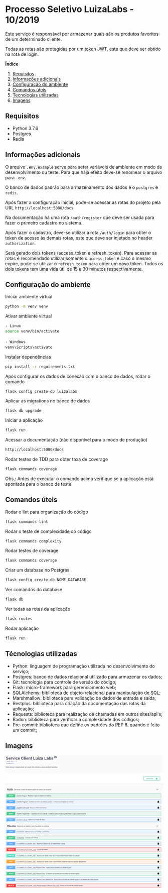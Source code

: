 # Processo Seletivo LuizaLabs - 10/2019

Este serviço é responsável por armazenar quais são os produtos favoritos de um determinado cliente.

Todas as rotas são protegidas por um token JWT, este que deve ser obtido na rota de login.

**Índice**
1. [Requisitos](#cs0)
2. [Informações adicionais](#cs1)
3. [Configuração do ambiente](#cs2)
4. [Comandos úteis](#cs3)
5. [Tecnologias utilizadas](#cs4)
6. [Imagens](#cs5)

## Requisitos <a name="cs0"></a>
- Python 3.7.6
- Postgres
- Redis

## Informações adicionais <a name="cs1"></a>
O arquivo `.env.example` serve para setar variáveis de ambiente em modo de desenvolvimento ou teste.
Para que haja efeito deve-se renomear o arquivo para `.env`.

O banco de dados padrão para armazenamento dos dados é o `postgres` e `redis`.

Após fazer a configuração inicial, pode-se acessar as rotas do projeto pela URL `http://localhost:5000/docs`

Na documentação há uma rota `/auth/register` que deve ser usada para fazer o primeiro cadastro no sistema.

Após fazer o cadastro, deve-se utilizar a rota `/auth/login` para obter o token de acesso às demais rotas, este que deve ser injetado no header `authorization`.

Será gerado dois tokens (access_token e refresh_token). Para acessar as rotas é recomendado utilizar somente o `access_token` e caso o mesmo expire, pode-se utilizar o `refresh_token` para obter um novo token. Todos os dois tokens tem uma vida útil de 15 e 30 minutos respectivamente.

## Configuração do ambiente <a name="cs2"></a>
Iniciar ambiente virtual
````bash
python -m venv venv
````

Ativar ambiente virtual
````bash
- Linux
source venv/bin/activate

- Windows
venv\Scripts\activate
````

Instalar dependências
````bash
pip install -r requirements.txt
````

Após configurar os dados de conexão com o banco de dados, rodar o comando
````bash
flask config create-db luizalabs
````

Aplicar as migrations no banco de dados
````bash
flask db upgrade
````

Iniciar a aplicação
````bash
flask run
````

Acessar a documentação (não disponível para o modo de produção)
````bash
http://localhost:5000/docs
````

Rodar testes de TDD para obter taxa de coverage
````bash
flask commands coverage
````
Obs.: Antes de executar o comando acima verifique se a aplicação está apontada para o banco de teste

## Comandos úteis <a name="cs3"></a>
Rodar o lint para organização do código
````bash
flask commands lint
````

Rodar o teste de complexidade do código
````bash
flask commands complexity
````

Rodar testes de coverage
````bash
flask commands coverage
````

Criar um database no Postgres
````bash
flask config create-db NOME_DATABASE
````

Ver comandos do database
````bash
flask db
````

Ver todas as rotas da aplicação
````bash
flask routes
````

Rodar aplicação
````bash
flask run
````

## Técnologias utilizadas <a name="cs4"></a>
- Python: linguagem de programação utilizada no desenvolvimento do serviço;
- Postgres: banco de dados relacional utilizado para armazenar os dados;
- Git: tecnologia para controle de versão do código;
- Flask: micro-framework para gerenciamento web;
- SQLAlchemy: biblioteca de objeto-relacional para manipulação de SQL;
- Marshmallow: biblioteca para validação de dados de entrada e saída;
- Restplus: biblioteca para criação da documentação das rotas da aplicação;
- Requests: biblioteca para realização de chamadas em outros sites/api's;
- Radon: biblioteca para verificar a complexidade dos códigos;
- Pre-commit: biblioteca que define os padrões do PEP 8, quando é feito um commit;

## Imagens <a name="cs5"></a>
![Alt text](/doc.png "Documentação da aplicação")
